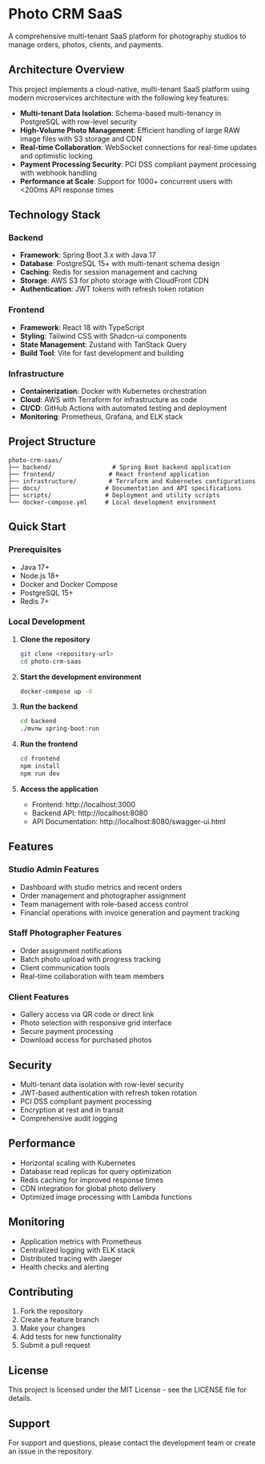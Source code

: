 # Photo CRM SaaS

A comprehensive multi-tenant SaaS platform for photography studios to manage orders, photos, clients, and payments.

## Architecture Overview

This project implements a cloud-native, multi-tenant SaaS platform using modern microservices architecture with the following key features:

- **Multi-tenant Data Isolation**: Schema-based multi-tenancy in PostgreSQL with row-level security
- **High-Volume Photo Management**: Efficient handling of large RAW image files with S3 storage and CDN
- **Real-time Collaboration**: WebSocket connections for real-time updates and optimistic locking
- **Payment Processing Security**: PCI DSS compliant payment processing with webhook handling
- **Performance at Scale**: Support for 1000+ concurrent users with <200ms API response times

## Technology Stack

### Backend
- **Framework**: Spring Boot 3.x with Java 17
- **Database**: PostgreSQL 15+ with multi-tenant schema design
- **Caching**: Redis for session management and caching
- **Storage**: AWS S3 for photo storage with CloudFront CDN
- **Authentication**: JWT tokens with refresh token rotation

### Frontend
- **Framework**: React 18 with TypeScript
- **Styling**: Tailwind CSS with Shadcn-ui components
- **State Management**: Zustand with TanStack Query
- **Build Tool**: Vite for fast development and building

### Infrastructure
- **Containerization**: Docker with Kubernetes orchestration
- **Cloud**: AWS with Terraform for infrastructure as code
- **CI/CD**: GitHub Actions with automated testing and deployment
- **Monitoring**: Prometheus, Grafana, and ELK stack

## Project Structure

```
photo-crm-saas/
├── backend/                 # Spring Boot backend application
├── frontend/               # React frontend application
├── infrastructure/         # Terraform and Kubernetes configurations
├── docs/                  # Documentation and API specifications
├── scripts/               # Deployment and utility scripts
└── docker-compose.yml     # Local development environment
```

## Quick Start

### Prerequisites
- Java 17+
- Node.js 18+
- Docker and Docker Compose
- PostgreSQL 15+
- Redis 7+

### Local Development

1. **Clone the repository**
   ```bash
   git clone <repository-url>
   cd photo-crm-saas
   ```

2. **Start the development environment**
   ```bash
   docker-compose up -d
   ```

3. **Run the backend**
   ```bash
   cd backend
   ./mvnw spring-boot:run
   ```

4. **Run the frontend**
   ```bash
   cd frontend
   npm install
   npm run dev
   ```

5. **Access the application**
   - Frontend: http://localhost:3000
   - Backend API: http://localhost:8080
   - API Documentation: http://localhost:8080/swagger-ui.html

## Features

### Studio Admin Features
- Dashboard with studio metrics and recent orders
- Order management and photographer assignment
- Team management with role-based access control
- Financial operations with invoice generation and payment tracking

### Staff Photographer Features
- Order assignment notifications
- Batch photo upload with progress tracking
- Client communication tools
- Real-time collaboration with team members

### Client Features
- Gallery access via QR code or direct link
- Photo selection with responsive grid interface
- Secure payment processing
- Download access for purchased photos

## Security

- Multi-tenant data isolation with row-level security
- JWT-based authentication with refresh token rotation
- PCI DSS compliant payment processing
- Encryption at rest and in transit
- Comprehensive audit logging

## Performance

- Horizontal scaling with Kubernetes
- Database read replicas for query optimization
- Redis caching for improved response times
- CDN integration for global photo delivery
- Optimized image processing with Lambda functions

## Monitoring

- Application metrics with Prometheus
- Centralized logging with ELK stack
- Distributed tracing with Jaeger
- Health checks and alerting

## Contributing

1. Fork the repository
2. Create a feature branch
3. Make your changes
4. Add tests for new functionality
5. Submit a pull request

## License

This project is licensed under the MIT License - see the LICENSE file for details.

## Support

For support and questions, please contact the development team or create an issue in the repository.